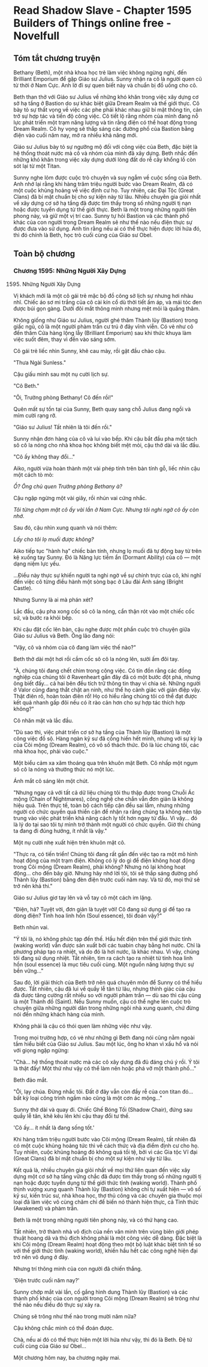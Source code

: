 # Read Shadow Slave - Chapter 1595 Builders of Things online free - Novelfull

## Tóm tắt chương truyện

Bethany (Beth), một nhà khoa học trẻ làm việc không ngừng nghỉ, đến Brilliant Emporium để gặp Giáo sư Julius. Sunny nhận ra cô là người quen cũ từ thời ở Nam Cực. Anh lờ đi sự quen biết này và chuẩn bị đồ uống cho cô.

Beth than thở với Giáo sư Julius về những khó khăn trong việc xây dựng cơ sở hạ tầng ở Bastion do sự khác biệt giữa Dream Realm và thế giới thực. Cô bày tỏ sự thất vọng về việc các phe phái khác nhau giữ bí mật thông tin, cản trở sự hợp tác và tiến độ công việc. Cô tiết lộ rằng nhóm của mình đang nỗ lực phát triển một trạm năng lượng và tin rằng điện có thể hoạt động trong Dream Realm. Cô hy vọng sẽ thắp sáng các đường phố của Bastion bằng điện vào cuối năm nay, mở ra nhiều khả năng mới.

Giáo sư Julius bày tỏ sự ngưỡng mộ đối với công việc của Beth, đặc biệt là hệ thống thoát nước mà cô và nhóm của mình đã xây dựng. Beth nhắc đến những khó khăn trong việc xây dựng dưới lòng đất do rễ cây khổng lồ còn sót lại từ một Titan.

Sunny nghe lỏm được cuộc trò chuyện và suy ngẫm về cuộc sống của Beth. Anh nhớ lại rằng khi hàng trăm triệu người bước vào Dream Realm, đã có một cuộc khủng hoảng về việc định cư họ. Tuy nhiên, các Đại Tộc (Great Clans) đã bí mật chuẩn bị cho sự kiện này từ lâu. Nhiều chuyên gia giỏi nhất về xây dựng cơ sở hạ tầng đã được tìm thấy trong số những người tị nạn hoặc được tuyển dụng từ thế giới thực. Beth là một trong những người tiên phong này, và giữ một vị trí cao. Sunny tự hỏi Bastion và các thành phố khác của con người trong Dream Realm sẽ như thế nào nếu điện thực sự được đưa vào sử dụng. Anh tin rằng nếu ai có thể thực hiện được lời hứa đó, thì đó chính là Beth, học trò cuối cùng của Giáo sư Obel.

## Toàn bộ chương

### Chương 1595: Những Người Xây Dựng

1595. Những Người Xây Dựng

Vị khách mới là một cô gái trẻ mặc bộ đồ công sở lịch sự nhưng hơi nhàu nhĩ. Chiếc áo sơ mi trắng của cô cài kín cổ dù thời tiết ấm áp, và mái tóc đen được búi gọn gàng. Dưới đôi mắt thông minh nhưng mệt mỏi là quầng thâm.

Không giống như Giáo sư Julius, người ghé thăm Thành lũy (Bastion) trong giấc ngủ, cô là một người phàm trần cư trú ở đây vĩnh viễn. Có vẻ như cô đến thăm Cửa hàng lộng lẫy (Brilliant Emporium) sau khi thức khuya làm việc suốt đêm, thay vì đến vào sáng sớm.

Cô gái trẻ liếc nhìn Sunny, khẽ cau mày, rồi gật đầu chào cậu.

"Thưa Ngài Sunless."

Cậu giấu mình sau một nụ cười lịch sự.

"Cô Beth."

"Ôi, Trưởng phòng Bethany! Cô đến rồi!"

Quên mất sự tồn tại của Sunny, Beth quay sang chỗ Julius đang ngồi và mỉm cười rạng rỡ.

"Giáo sư Julius! Tất nhiên là tôi đến rồi."

Sunny nhận đơn hàng của cô và lui vào bếp. Khi cậu bắt đầu pha một tách sô cô la nóng cho nhà khoa học không biết mệt mỏi, cậu thở dài và lắc đầu.

"Cô ấy không thay đổi…"

Aiko, người vừa hoàn thành một vài phép tính trên bàn tính gỗ, liếc nhìn cậu một cách tò mò:

*Ồ? Ông chủ quen Trưởng phòng Bethany à?*

Cậu ngập ngừng một vài giây, rồi nhún vai cứng nhắc.

*Tôi từng chạm mặt cô ấy vài lần ở Nam Cực. Nhưng tôi nghi ngờ cô ấy còn nhớ.*

Sau đó, cậu nhìn xung quanh và nói thêm:

*Lấy cho tôi lọ muối được không?*

Aiko tiếp tục "hành hạ" chiếc bàn tính, nhưng lọ muối đã tự động bay từ trên kệ xuống tay Sunny. Đó là Năng lực tiềm ẩn (Dormant Ability) của cô — một dạng niệm lực yếu.

...Điều này thực sự khiến người ta nghi ngờ về sự chính trực của cô, khi nghĩ đến việc cô từng điều hành một sòng bạc ở Lâu đài Ánh sáng (Bright Castle).

Nhưng Sunny là ai mà phán xét?

Lắc đầu, cậu pha xong cốc sô cô la nóng, cẩn thận rót vào một chiếc cốc sứ, và bước ra khỏi bếp.

Khi cậu đặt cốc lên bàn, cậu nghe được một phần cuộc trò chuyện giữa Giáo sư Julius và Beth. Ông lão đang nói:

"Vậy, cô và nhóm của cô đang làm việc thế nào?"

Beth thở dài một hơi rồi cầm cốc sô cô la nóng lên, sưởi ấm đôi tay.

"À, chúng tôi đang chết chìm trong công việc. Có tin đồn rằng các đồng nghiệp của chúng tôi ở Ravenheart gần đây đã có một bước đột phá, nhưng ông biết đấy... cả hai bên đều tích trữ thông tin thay vì chia sẻ. Những người ở Valor cũng đang thắt chặt an ninh, như thể họ cảnh giác với gián điệp vậy. Thật điên rồ, hoàn toàn điên rồ! Họ có hiểu rằng chúng tôi có thể đạt được kết quả nhanh gấp đôi nếu có ít rào cản hơn cho sự hợp tác thích hợp không?"

Cô nhăn mặt và lắc đầu.

"Dù sao thì, việc phát triển cơ sở hạ tầng của Thành lũy (Bastion) là một công việc đồ sộ. Hàng ngàn kỹ sư đã cống hiến hết mình, nhưng với sự kỳ lạ của Cõi mộng (Dream Realm), có vô số thách thức. Đó là lúc chúng tôi, các nhà khoa học, phải vào cuộc."

Một biểu cảm xa xăm thoáng qua trên khuôn mặt Beth. Cô nhấp một ngụm sô cô la nóng và thưởng thức nó một lúc.

Ánh mắt cô sáng lên một chút.

"Nhưng ngay cả với tất cả dữ liệu chúng tôi thu thập được trong Chuỗi Ác mộng (Chain of Nightmares), công nghệ che chắn vẫn đơn giản là không hiệu quả. Trên thực tế, toàn bộ cách tiếp cận đều sai lầm, nhưng những người có chức quyền quá thiển cận để nhận ra rằng chúng ta không nên tập trung vào việc phát triển khả năng cách ly tốt hơn ngay từ đầu. Vì vậy... đó là lý do tại sao tôi tự mình trở thành một người có chức quyền. Giờ thì chúng ta đang đi đúng hướng, ít nhất là vậy."

Một nụ cười nhẹ xuất hiện trên khuôn mặt cô.

"Thực ra, có tiến triển! Chúng tôi đang rất gần đến việc tạo ra một mô hình hoạt động của một trạm điện. Không có lý do gì để điện không hoạt động trong Cõi mộng (Dream Realm), phải không? Nhưng nó lại không hoạt động... cho đến bây giờ. Nhưng hãy nhớ lời tôi, tôi sẽ thắp sáng đường phố Thành lũy (Bastion) bằng đèn điện trước cuối năm nay. Và từ đó, mọi thứ sẽ trở nên khả thi."

Giáo sư Julius giơ tay lên và vỗ tay cô một cách im lặng.

"Điện, hả? Tuyệt vời, đơn giản là tuyệt vời! Cô đang sử dụng gì để tạo ra dòng điện? Tinh hoa linh hồn (Soul essence), tôi đoán vậy?"

Beth nhún vai.

"Ý tôi là, nó không phức tạp đến thế. Hầu hết điện trên thế giới thức tỉnh (waking world) vẫn được sản xuất bởi các tuabin chạy bằng hơi nước. Chỉ là phương pháp tạo ra nhiệt, và do đó là hơi nước, là khác nhau. Vì vậy, chúng tôi đang sử dụng nhiệt. Tất nhiên, tìm ra cách tạo ra nhiệt từ tinh hoa linh hồn (soul essence) là mục tiêu cuối cùng. Một nguồn năng lượng thực sự bền vững..."

Sau đó, lời giải thích của Beth trở nên quá chuyên môn để Sunny có thể hiểu được. Tất nhiên, cậu đã lui về quầy lễ tân từ lâu, nhưng thính giác của cậu đã được tăng cường rất nhiều so với người phàm trần — dù sao thì cậu cũng là một Thánh đồ (Saint). Nếu Sunny muốn, cậu có thể nghe lén cuộc trò chuyện giữa những người dân trong những ngôi nhà xung quanh, chứ đừng nói đến những khách hàng của mình.

Không phải là cậu có thói quen làm những việc như vậy.

Trong mọi trường hợp, có vẻ như những gì Beth đang nói cũng nằm ngoài tầm hiểu biết của Giáo sư Julius. Sau một lúc, ông ho khan vì xấu hổ và nói với giọng ngập ngừng:

"Chà... hệ thống thoát nước mà các cô xây dựng đã đủ đáng chú ý rồi. Ý tôi là thật đấy! Một thứ như vậy có thể làm nên hoặc phá vỡ một thành phố..."

Beth đảo mắt.

"Ôi, lạy chúa. Đừng nhắc tôi. Đất ở đây vẫn còn đầy rễ của con titan đó... bất kỳ loại công trình ngầm nào cũng là một cơn ác mộng..."

Sunny thở dài và quay đi. Chiếc Ghế Bóng Tối (Shadow Chair), đứng sau quầy lễ tân, khẽ kêu lên khi cậu thay đổi tư thế.

'Cô ấy... ít nhất là đang sống tốt.'

Khi hàng trăm triệu người bước vào Cõi mộng (Dream Realm), tất nhiên đã có một cuộc khủng hoảng tức thì về cách thức và địa điểm định cư cho họ. Tuy nhiên, cuộc khủng hoảng đó không quá tồi tệ, bởi vì các Gia tộc Vĩ đại (Great Clans) đã bí mật chuẩn bị cho một sự kiện như vậy từ lâu.

Kết quả là, nhiều chuyên gia giỏi nhất về mọi thứ liên quan đến việc xây dựng một cơ sở hạ tầng vững chắc đã được tìm thấy trong số những người tị nạn hoặc được tuyển dụng từ thế giới thức tỉnh (waking world). Thành phố thịnh vượng xung quanh Thành lũy (Bastion) không chỉ tự xuất hiện — vô số kỹ sư, kiến ​​trúc sư, nhà khoa học, thợ thủ công và các chuyên gia thuộc mọi loại đã làm việc vô cùng chăm chỉ để biến nó thành hiện thực, cả Tỉnh thức (Awakened) và phàm trần.

Beth là một trong những người tiên phong này, và có thứ hạng cao.

Tất nhiên, trở thành nhà vô địch của nền văn minh trên vùng biên giới phép thuật hoang dã và thù địch không phải là một công việc dễ dàng. Đặc biệt là khi Cõi mộng (Dream Realm) hoạt động theo một bộ luật khác biệt tinh tế so với thế giới thức tỉnh (waking world), khiến hầu hết các công nghệ hiện đại trở nên vô dụng ở đây.

Nhưng trí thông minh của con người đã chiến thắng.

'Điện trước cuối năm nay?'

Sunny chớp mắt vài lần, cố gắng hình dung Thành lũy (Bastion) và các thành phố khác của con người trong Cõi mộng (Dream Realm) sẽ trông như thế nào nếu điều đó thực sự xảy ra.

Chúng sẽ trông như thế nào trong mười năm nữa?

Cậu không chắc mình có thể đoán được.

Chà, nếu ai đó có thể thực hiện một lời hứa như vậy, thì đó là Beth. Đệ tử cuối cùng của Giáo sư Obel...

Một chương hôm nay, ba chương ngày mai.